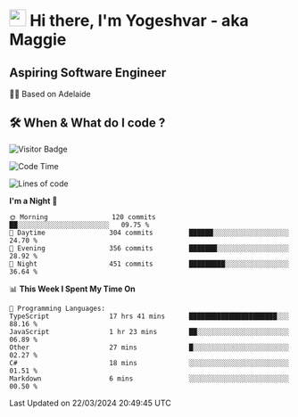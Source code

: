 <h1><img src="https://emojis.slackmojis.com/emojis/images/1531849430/4246/blob-sunglasses.gif?1531849430" width="30"/> Hi there, I'm Yogeshvar - aka Maggie</h1>

## Aspiring Software Engineer
🏂🏻  Based on Adelaide 

## 🛠 When & What do I code ?  

![Visitor Badge](https://visitor-badge.feriirawann.repl.co?username=yogeshvar&repo=yogeshvar&label=Visitors&style=plastic&color=%23457BFF&contentType=svg)

<!--START_SECTION:waka-->
![Code Time](http://img.shields.io/badge/Code%20Time-2%2C775%20hrs%2026%20mins-blue)

![Lines of code](https://img.shields.io/badge/From%20Hello%20World%20I%27ve%20Written-4.1%20million%20lines%20of%20code-blue)

**I'm a Night 🦉** 

```text
🌞 Morning                120 commits         ██░░░░░░░░░░░░░░░░░░░░░░░   09.75 % 
🌆 Daytime                304 commits         ██████░░░░░░░░░░░░░░░░░░░   24.70 % 
🌃 Evening                356 commits         ███████░░░░░░░░░░░░░░░░░░   28.92 % 
🌙 Night                  451 commits         █████████░░░░░░░░░░░░░░░░   36.64 % 
```


📊 **This Week I Spent My Time On** 

```text
💬 Programming Languages: 
TypeScript               17 hrs 41 mins      ██████████████████████░░░   88.16 % 
JavaScript               1 hr 23 mins        ██░░░░░░░░░░░░░░░░░░░░░░░   06.89 % 
Other                    27 mins             █░░░░░░░░░░░░░░░░░░░░░░░░   02.27 % 
C#                       18 mins             ░░░░░░░░░░░░░░░░░░░░░░░░░   01.51 % 
Markdown                 6 mins              ░░░░░░░░░░░░░░░░░░░░░░░░░   00.50 % 
```


 Last Updated on 22/03/2024 20:49:45 UTC
<!--END_SECTION:waka-->

